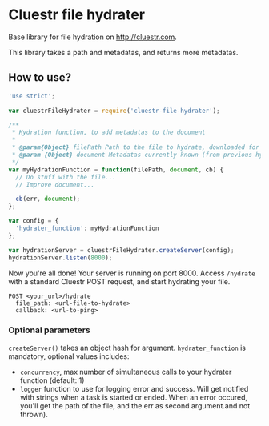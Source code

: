 Cluestr file hydrater
====================

Base library for file hydration on http://cluestr.com.

This library takes a path and metadatas, and returns more metadatas.

How to use?
-------------------

```javascript
'use strict';

var cluestrFileHydrater = require('cluestr-file-hydrater');

/**
 * Hydration function, to add metadatas to the document
 * 
 * @param{Object} filePath Path to the file to hydrate, downloaded for you on the filesystem
 * @param {Object} document Metadatas currently known (from previous hydraters, of from providers). Includes `binary_document_type`, `semantic_document_type` and `metadatas`.
 */
var myHydrationFunction = function(filePath, document, cb) {
  // Do stuff with the file...
  // Improve document...

  cb(err, document);
};

var config = {
  'hydrater_function': myHydrationFunction
};

var hydrationServer = cluestrFileHydrater.createServer(config);
hydrationServer.listen(8000);
```

Now you're all done! Your server is running on port 8000.
Access `/hydrate` with a standard Cluestr POST request, and start hydrating your file.

```
POST <your_url>/hydrate
  file_path: <url-file-to-hydrate>
  callback: <url-to-ping>
```

### Optional parameters
`createServer()` takes an object hash for argument. `hydrater_function` is mandatory, optional values includes:

* `concurrency`, max number of simultaneous calls to your hydrater function (default: 1)
* `logger` function to use for logging error and success. Will get notified with strings when a task is started or ended. When an error occured, you'll get the path of the file, and the err as second argument.and not thrown).
